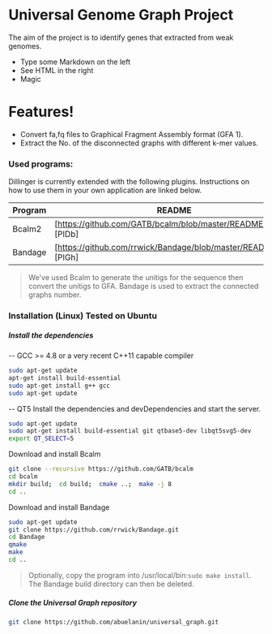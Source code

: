 # Universal Genome Graph Project

The aim of the project is to identify genes that extracted from weak genomes.

  - Type some Markdown on the left
  - See HTML in the right
  - Magic

# Features!

  - Convert fa,fq files to Graphical Fragment Assembly format (GFA 1).
  - Extract the No. of the disconnected graphs with different k-mer values.

### Used programs:

Dillinger is currently extended with the following plugins. Instructions on how to use them in your own application are linked below.

| Program | README |
| ------ | ------ |
| Bcalm2 | [https://github.com/GATB/bcalm/blob/master/README.md] [PlDb] |
| Bandage | [https://github.com/rrwick/Bandage/blob/master/README.md] [PlGh] |

> We've used Bcalm to generate the unitigs for the sequence then convert the unitigs to GFA.
> Bandage is used to extract the connected graphs number.



### Installation (Linux) Tested on Ubuntu 

##### Install the dependencies
-- GCC >= 4.8 or a very recent C++11 capable compiler

```sh
sudo apt-get update
apt-get install build-essential
sudo apt-get install g++ gcc
sudo apt-get update
```
-- QT5
Install the dependencies and devDependencies and start the server.
```sh
sudo apt-get update
sudo apt-get install build-essential git qtbase5-dev libqt5svg5-dev
export QT_SELECT=5
```

Download and install Bcalm

```sh
git clone --recursive https://github.com/GATB/bcalm 
cd bcalm
mkdir build;  cd build;  cmake ..;  make -j 8
cd ..
```

Download and install Bandage

```sh
sudo apt-get update
git clone https://github.com/rrwick/Bandage.git
cd Bandage
qmake
make
cd ..
```

> Optionally, copy the program into /usr/local/bin:```sudo make install```. The Bandage build directory can then be deleted.

##### Clone the Universal Graph repository

```sh
git clone https://github.com/abuelanin/universal_graph.git
```
